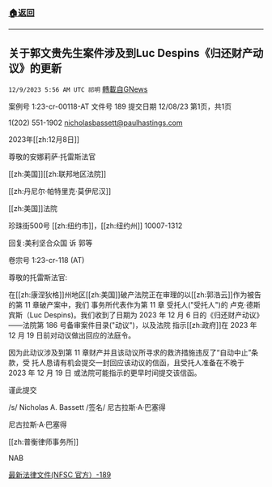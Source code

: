 ###  [:house:返回](README.md)
---


## 关于郭文贵先生案件涉及到Luc Despins《归还财产动议》的更新
`12/9/2023 5:56 AM UTC 祁明` [轉載自GNews](https://gnews.org/articles/2089201)



案例号 1:23-cr-00118-AT 文件号 189 提交日期 12/08/23 第1页，共1页

1(202) 551-1902 nicholasbassett@paulhastings.com

2023年[[zh:12月8日]]

尊敬的安娜莉萨·托雷斯法官

[[zh:美国]][[zh:联邦地区法院]]

[[zh:丹尼尔·帕特里克·莫伊尼汉]]

[[zh:美国]]法院

珍珠街500号 [[zh:纽约市]]，[[zh:纽约州]] 10007-1312

回复:美利坚合众国 诉 郭等 

卷宗号 1:23-cr-118 (AT) 

  

尊敬的托雷斯法官:

在[[zh:康涅狄格]]州地区[[zh:美国]]破产法院正在审理的以[[zh:郭浩云]]作为被告的第 11 章破产案中，我们 事务所代表作为第 11 章 受托人("受托人")的 卢克·德斯宾斯（Luc Despins)。我们收到了日期为 2023 年 12 月 6 日的《归还财产动议》——法院第 186 号备审案件目录("动议")，以及法院 指示[[zh:政府]]在 2023 年 12 月 19 日前对动议做出回应的法庭令。

因为此动议涉及到第 11 章财产并且该动议所寻求的救济措施违反了“自动中止”条款，受 托人恳请有机会提交一封回应该动议的信函，且受托人准备在不晚于 2023 年 12 月 19 日 或法院可能指示的更早时间提交该信函。

谨此提交

/s/ Nicholas A. Bassett /签名/ 尼古拉斯·A·巴塞得

尼古拉斯·A·巴塞得

[[zh:普衡律师事务所]]

NAB

[最新法律文件(NFSC 官方）-189](https://nfscofficial.com/wp-content/uploads/2023/12/Case-23_cr_00118-Doc-189_CN.pdf)
